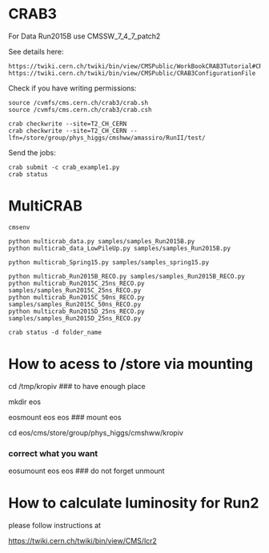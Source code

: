 CRAB3
====

For Data Run2015B use CMSSW_7_4_7_patch2

See details here:

    https://twiki.cern.ch/twiki/bin/view/CMSPublic/WorkBookCRAB3Tutorial#CRAB_configuration_parameters
    https://twiki.cern.ch/twiki/bin/view/CMSPublic/CRAB3ConfigurationFile

Check if you have writing permissions:

    source /cvmfs/cms.cern.ch/crab3/crab.sh
    source /cvmfs/cms.cern.ch/crab3/crab.csh

    crab checkwrite --site=T2_CH_CERN
    crab checkwrite --site=T2_CH_CERN --lfn=/store/group/phys_higgs/cmshww/amassiro/RunII/test/

Send the jobs:

    crab submit -c crab_example1.py
    crab status

MultiCRAB
====

    cmsenv

    python multicrab_data.py samples/samples_Run2015B.py
    python multicrab_data_LowPileUp.py samples/samples_Run2015B.py

    python multicrab_Spring15.py samples/samples_spring15.py

    python multicrab_Run2015B_RECO.py samples/samples_Run2015B_RECO.py   
    python multicrab_Run2015C_25ns_RECO.py samples/samples_Run2015C_25ns_RECO.py
    python multicrab_Run2015C_50ns_RECO.py samples/samples_Run2015C_50ns_RECO.py 
    python multicrab_Run2015D_25ns_RECO.py samples/samples_Run2015D_25ns_RECO.py

    crab status -d folder_name

How to acess to /store via mounting
===

cd /tmp/kropiv ### to have enough place

mkdir eos

eosmount eos eos ### mount eos 

cd eos/cms/store/group/phys_higgs/cmshww/kropiv

### correct what you want

eosumount eos eos ### do not forget unmount


How to calculate luminosity for Run2
===

please follow instructions at

https://twiki.cern.ch/twiki/bin/view/CMS/lcr2
